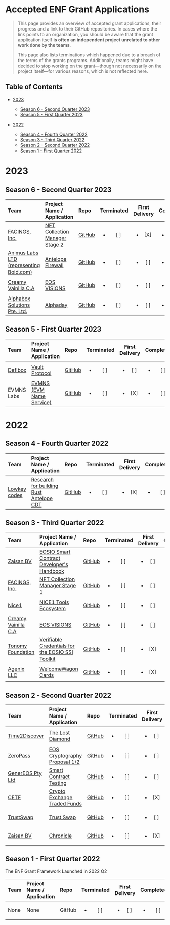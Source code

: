 # Accepted ENF Grant Applications <!-- omit in toc -->

> This page provides an overview of accepted grant applications, their progress and a link to their GitHub repositories. In cases where the link points to an organization, you should be aware that the grant application itself **is often an independent project unrelated to other work done by the teams**.
>
> This page also lists terminations which happened due to a breach of the terms of the grants programs. Additionally, teams might have decided to stop working on the grant—though not necessarily on the project itself—for various reasons, which is not reflected here.

## Table of Contents <!-- omit in toc -->

- [2023](https://github.com/eosnetworkfoundation/grant-framework/edit/main/docs/accepted_grant_applications.md#2023)
   - [Season 6 - Second Quarter 2023](https://github.com/eosnetworkfoundation/grant-framework/edit/main/docs/accepted_grant_applications.md#season-6---second-quarter-2023)
   - [Season 5 - First Quarter 2023](https://github.com/eosnetworkfoundation/grant-framework/edit/main/docs/accepted_grant_applications.md#season-5---first-quarter-2023)

- [2022](https://github.com/eosnetworkfoundation/grant-framework/edit/main/docs/accepted_grant_applications.md#2022)
   - [Season 4 - Fourth Quarter 2022](https://github.com/eosnetworkfoundation/grant-framework/edit/main/docs/accepted_grant_applications.md#season-4---fourth-quarter-2022)
   - [Season 3 - Third Quarter 2022](https://github.com/eosnetworkfoundation/grant-framework/edit/main/docs/accepted_grant_applications.md#season-3---third-quarter-2022)
   - [Season 2 - Second Quarter 2022](https://github.com/eosnetworkfoundation/grant-framework/edit/main/docs/accepted_grant_applications.md#season-2---second-quarter-2022)
   - [Season 1 - First Quarter 2022](https://github.com/eosnetworkfoundation/grant-framework/edit/main/docs/accepted_grant_applications.md#season-1---first-quarter-2022)

# 2023

<!--## Season 7 - Third Quarter 2023-->
<!-- -->
<!--| Team | Project Name / Application | Repo | Terminated | First Delivery | Completed-->
<!--| :--- | :------ | :--- | :--------: | :------------: | :-------: |-->
<!--| [Name](https://example.com/) | [ProjectName](../applications/application-template.md) | [GitHub](https://github.com/eosnetworkfoundation) | <ul><li>[ ] </li></ul> |  <ul><li>[ ] </li></ul> |  <ul><li>[ ] </li></ul> |-->

## Season 6 - Second Quarter 2023

| Team | Project Name / Application | Repo | Terminated | First Delivery | Completed
| :--- | :------ | :--- | :--------: | :------------: | :-------: |
| [FACINGS, Inc.](https://facings.io) | [NFT Collection Manager Stage 2](../applications/facings-nft-collection-manager-stage-2.md) | [GitHub](https://github.com/FACINGS) | <ul><li>[ ] </li></ul> |  <ul><li>[X] </li></ul> |  <ul><li>[ ] </li></ul> |
| [Animus Labs LTD (representing Boid.com)](https://www.animus.is) | [Antelope Firewall](../applications/antelopeio_firewall.md) | [GitHub](https://github.com/mchosc) | <ul><li>[ ] </li></ul> |  <ul><li>[ ] </li></ul> |  <ul><li>[ ] </li></ul> |
| [Creamy Vainilla C.A](https://eosvision.io/) | [EOS VISIONS](../applications/eosreddit2.md) | [GitHub](https://github.com/Creamyvanill) | <ul><li>[ ] </li></ul> |  <ul><li>[ ] </li></ul> |  <ul><li>[ ] </li></ul> |
| [Alphabox Solutions Pte. Ltd.](https://alphaday.com/) | [Alphaday](../applications/alphaday.md) | [GitHub](https://github.com/Mikael337) | <ul><li>[ ] </li></ul> |  <ul><li>[ ] </li></ul> |  <ul><li>[ ] </li></ul> |


## Season 5 - First Quarter 2023

| Team | Project Name / Application | Repo | Terminated | First Delivery | Completed
| :--- | :------ | :--- | :--------: | :------------: | :-------: |
| [Defibox](https://eos.defibox.io/vault) | [Vault Protocol](../applications/Defibox_vault.md) | [GitHub](https://github.com/defiboxswap) | <ul><li>[ ] </li></ul> |  <ul><li>[ ] </li></ul> |  <ul><li>[ ] </li></ul> |
| EVMNS Labs | [EVMNS (EVM Name Service)](../applications/EVMNS.md) | [GitHub](https://github.com/evmns) | <ul><li>[ ] </li></ul> |  <ul><li>[X] </li></ul> |  <ul><li>[ ] </li></ul> |


# 2022

## Season 4 - Fourth Quarter 2022

| Team | Project Name / Application | Repo | Terminated | First Delivery | Completed
| :--- | :------ | :--- | :--------: | :------------: | :-------: |
| [Lowkey codes](https://delightlabs.io/) | [Research for building Rust Antelope CDT](../applications/cost-comparing-research-rust-cdt.md) | [GitHub](https://github.com/DELIGHT-LABS) | <ul><li>[ ] </li></ul> |  <ul><li>[X] </li></ul> |  <ul><li>[ ] </li></ul> |

## Season 3 - Third Quarter 2022

| Team | Project Name / Application | Repo | Terminated | First Delivery | Completed
| :--- | :------ | :--- | :--------: | :------------: | :-------: |
| [Zaisan BV](https://zaisan.io/about/) | [EOSIO Smart Contract Developer's Handbook](../applications/dev_book.md) | [GitHub](https://github.com/cc32d9) | <ul><li>[ ] </li></ul> |  <ul><li>[ ] </li></ul> |  <ul><li>[X] </li></ul> |
| [FACINGS, Inc.](https://facings.io) | [NFT Collection Manager Stage 1](../applications/facings-nft-collection-manager.md) | [GitHub](https://github.com/FACINGS) | <ul><li>[ ] </li></ul> |  <ul><li>[ ] </li></ul> |  <ul><li>[X] </li></ul> |
| [Nice1](https://nice1.org/) | [NICE1 Tools Ecosystem](../applications/nice1-tools-ecosystem.md) | [GitHub](https://github.com/nice1-blockchain) | <ul><li>[ ] </li></ul> |  <ul><li>[ ] </li></ul> |  <ul><li>[ ] </li></ul> |
| [Creamy Vainilla C.A](https://eosvision.io/) | [EOS VISIONS](../applications/eosreddit.md) | [GitHub](https://github.com/Creamyvanill) | <ul><li>[ ] </li></ul> |  <ul><li>[ ] </li></ul> |  <ul><li>[X] </li></ul> |
| [Tonomy Foundation](https://tonomy.foundation) | [Verifiable Credentials for the EOSIO SSI Toolkit](../applications/ssi-toolkit-verifiable-credentials.md) | [GitHub](https://github.com/Tonomy-Foundation) | <ul><li>[ ] </li></ul> |  <ul><li>[X] </li></ul> |  <ul><li>[ ] </li></ul> |
| [Agenix LLC](https://welcomewagon.ai) | [WelcomeWagon Cards](../applications/WelcomeWagonEngagement.md) | [GitHub](https://github.com/ChuckMacDonald) | <ul><li>[ ] </li></ul> |  <ul><li>[X] </li></ul> |  <ul><li>[ ] </li></ul> |

## Season 2 - Second Quarter 2022

| Team | Project Name / Application | Repo | Terminated | First Delivery | Completed
| :--- | :------ | :--- | :--------: | :------------: | :-------: |
| [Time2Discover](https://time2discover.no/) | [The Lost Diamond](../applications/TheLostDiamond_BjornOmsland.md) | [GitHub](https://github.com/bjornomsland) | <ul><li>[ ] </li></ul> |  <ul><li>[ ] </li></ul> |  <ul><li>[ ] </li></ul> |
| [ZeroPass](https://zeropass.io/) | [EOS Cryptography Proposal 1/2](../applications/eos-cryptography-proposal.md) | [GitHub](https://github.com/ZeroPass/eosio.ck) | <ul><li>[ ] </li></ul> |  <ul><li>[ ] </li></ul> |  <ul><li>[X] </li></ul> |
| [GenerEOS Pty Ltd](https://genereos.io/) | [Smart Contract Testing](../applications/genereos-testing-libraries.md) | [GitHub](https://github.com/generEOS) | <ul><li>[ ] </li></ul> |  <ul><li>[ ] </li></ul> |  <ul><li>[X] </li></ul> |
| [CETF](https://github.com/n0umen0n) | [Crypto Exchange Traded Funds](../applications/CETF.md) | [GitHub](https://github.com/n0umen0n) | <ul><li>[ ] </li></ul> |  <ul><li>[X] </li></ul> |  <ul><li>[ ] </li></ul> |
| [TrustSwap](https://trustswap-testnet.web.app/) | [Trust Swap](../applications/trustswap.md) | [GitHub](https://github.com/evm20) | <ul><li>[ ] </li></ul> |  <ul><li>[ ] </li></ul> |  <ul><li>[ ] </li></ul> |
| [Zaisan BV](https://zaisan.io/about/) | [Chronicle](../applications/chronicle.md) | [GitHub](https://github.com/EOSChronicleProject/eos-chronicle) | <ul><li>[ ] </li></ul> |  <ul><li>[X] </li></ul> |  <ul><li>[ ] </li></ul> |


## Season 1 - First Quarter 2022

The ENF Grant Framework Launched in 2022 Q2

| Team | Project Name / Application | Repo | Terminated | First Delivery | Completed
| :--- | :------ | :--- | :--------: | :------------: | :-------: |
| None | None | GitHub | <ul><li>[ ] </li></ul> |  <ul><li>[ ] </li></ul> |  <ul><li>[ ] </li></ul> |
